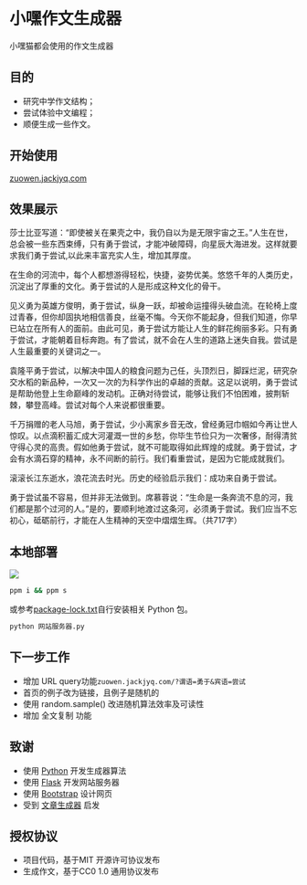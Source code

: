 # 小嘿作文生成器

小嘿猫都会使用的作文生成器

## 目的

- 研究中学作文结构；
- 尝试体验中文编程；
- 顺便生成一些作文。

## 开始使用

[zuowen.jackjyq.com](http://zuowen.jackjyq.com/)

## 效果展示

>> 

莎士比亚写道：“即使被关在果壳之中，我仍自以为是无限宇宙之王。”人生在世，总会被一些东西束缚，只有勇于尝试，才能冲破障碍，向星辰大海进发。这样就要求我们勇于尝试,以此来丰富充实人生，增加其厚度。

在生命的河流中，每个人都想游得轻松，快捷，姿势优美。悠悠千年的人类历史，沉淀出了厚重的文化。勇于尝试的人是形成这种文化的骨干。

见义勇为英雄方俊明，勇于尝试，纵身一跃，却被命运撞得头破血流。在轮椅上度过青春，但你却固执地相信善良，丝毫不悔。今天你不能起身，但我们知道，你早已站立在所有人的面前。由此可见，勇于尝试方能让人生的鲜花绚丽多彩。只有勇于尝试，才能朝着目标奔跑。有了尝试，就不会在人生的道路上迷失自我。尝试是人生最重要的关键词之一。

袁隆平勇于尝试，以解决中国人的粮食问题为己任，头顶烈日，脚踩烂泥，研究杂交水稻的新品种，一次又一次的为科学作出的卓越的贡献。这足以说明，勇于尝试是帮助他登上生命巅峰的发动机。正确对待尝试，能够让我们不怕困难，披荆斩棘，攀登高峰。尝试对每个人来说都很重要。

千万捐赠的老人马旭，勇于尝试，少小离家乡音无改，曾经勇冠巾帼如今再让世人惊叹。以点滴积蓄汇成大河灌溉一世的乡愁，你毕生节俭只为一次奢侈，耐得清贫守得心灵的高贵。假如他勇于尝试，就不可能取得如此辉煌的成就。勇于尝试，才会有水滴石穿的精神，永不间断的前行。我们看重尝试，是因为它能成就我们。

滚滚长江东逝水，浪花流去时光。历史的经验启示我们：成功来自勇于尝试。

勇于尝试虽不容易，但并非无法做到。席慕蓉说：“生命是一条奔流不息的河，我们都是那个过河的人。”是的，要顺利地渡过这条河，必须勇于尝试。我们应当不忘初心，砥砺前行，才能在人生精神的天空中熠熠生辉。（共717字）

## 本地部署

[![](https://img.shields.io/badge/managed%20by-ppm-red)](http://ppm.jackjyq.com/)

```bash
ppm i && ppm s
```

或参考[package-lock.txt](./package-lock.txt)自行安装相关 Python 包。
```bash
python 网站服务器.py
```

## 下一步工作

- 增加 URL query功能`zuowen.jackjyq.com/?谓语=勇于&宾语=尝试`
- 首页的例子改为链接，且例子是随机的
- 使用 random.sample() 改进随机算法效率及可读性
- 增加 全文复制 功能

## 致谢

- 使用 [Python](https://www.python.org/) 开发生成器算法
- 使用 [Flask](https://flask.palletsprojects.com/en/1.1.x/) 开发网站服务器
- 使用 [Bootstrap](https://getbootstrap.com/) 设计网页
- 受到 [文章生成器](https://github.com/suulnnka/BullshitGenerator) 启发

## 授权协议

- 项目代码，基于MIT 开源许可协议发布
- 生成作文，基于CC0 1.0 通用协议发布
